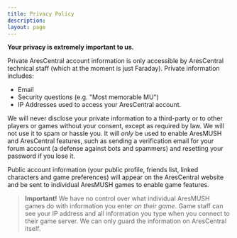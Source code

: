 ```yaml
---
title: Privacy Policy
description:
layout: page
---
```


**Your privacy is extremely important to us.**

Private AresCentral account information is only accessible by AresCentral technical staff (which at the moment is just Faraday).  Private information includes:

* Email
* Security questions (e.g. "Most memorable MU")
* IP Addresses used to access your AresCentral account.

We will never disclose your private information to a third-party or to other players or games without your consent, except as required by law.  We will not use it to spam or hassle you.  It will *only* be used to enable AresMUSH and AresCentral features, such as sending a verification email for your forum account (a defense against bots and spammers) and resetting your password if you lose it.

Public account information (your public profile, friends list, linked characters and game preferences) will appear on the AresCentral website and be sent to individual AresMUSH games to enable game features.

> **Important!**   We have no control over what individual AresMUSH games do with information you enter *on their game*.  Game staff can see your IP address and all information you type when you connect to their game server.  We can only guard the information on AresCentral itself.  